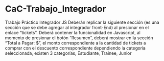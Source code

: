 # CaC-Trabajo_Integrador

Trabajo Práctico Integrador JS
Deberán replicar la siguiente sección (es una sección que se debe agregar al integrador front-End) al presionar en el enlace “tickets”.
Deberá contener la funcionalidad en Javascript, al momento de presionar el botón “Resumen”, deberá mostrar en la sección “Total a Pagar: $”, el monto correspondiente a la cantidad de tickets a comprar con el descuento correspondiente dependiendo la categoría seleccionada, existen 3 categorías, Estudiante, Trainee, Junior
